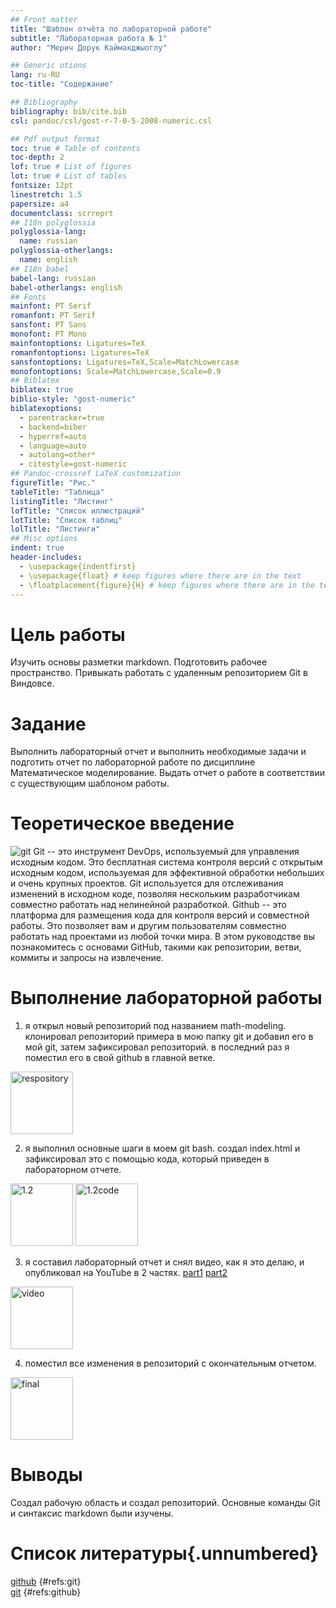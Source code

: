 ```yaml
---
## Front matter
title: "Шаблон отчёта по лабораторной работе"
subtitle: "Лабораторная работа № 1"
author: "Мерич Дорук Каймакджыоглу"

## Generic otions
lang: ru-RU
toc-title: "Содержание"

## Bibliography
bibliography: bib/cite.bib
csl: pandoc/csl/gost-r-7-0-5-2008-numeric.csl

## Pdf output format
toc: true # Table of contents
toc-depth: 2
lof: true # List of figures
lot: true # List of tables
fontsize: 12pt
linestretch: 1.5
papersize: a4
documentclass: scrreprt
## I18n polyglossia
polyglossia-lang:
  name: russian
polyglossia-otherlangs:
  name: english
## I18n babel
babel-lang: russian
babel-otherlangs: english
## Fonts
mainfont: PT Serif
romanfont: PT Serif
sansfont: PT Sans
monofont: PT Mono
mainfontoptions: Ligatures=TeX
romanfontoptions: Ligatures=TeX
sansfontoptions: Ligatures=TeX,Scale=MatchLowercase
monofontoptions: Scale=MatchLowercase,Scale=0.9
## Biblatex
biblatex: true
biblio-style: "gost-numeric"
biblatexoptions:
  - parentracker=true
  - backend=biber
  - hyperref=auto
  - language=auto
  - autolang=other*
  - citestyle=gost-numeric
## Pandoc-crossref LaTeX customization
figureTitle: "Рис."
tableTitle: "Таблица"
listingTitle: "Листинг"
lofTitle: "Список иллюстраций"
lotTitle: "Список таблиц"
lolTitle: "Листинги"
## Misc options
indent: true
header-includes:
  - \usepackage{indentfirst}
  - \usepackage{float} # keep figures where there are in the text
  - \floatplacement{figure}{H} # keep figures where there are in the text
---
```


# Цель работы
Изучить основы разметки markdown. Подготовить рабочее пространство. Привыкать работать с удаленным репозиторием Git в Виндовсе.


# Задание
Выполнить лабораторный отчет и выполнить необходимые задачи и подготить отчет по лабораторной работе по дисциплине Математическое моделирование.
Выдать отчет о работе в соответствии с существующим шаблоном работы.


# Теоретическое введение
<img src="https://github.com/dorukme123/math-modelling/tree/main/labs/lab01/report/report/image/git.png" alt="git"/>
Git -- это инструмент DevOps, используемый для управления исходным кодом. Это бесплатная система контроля версий с открытым исходным кодом, используемая для эффективной обработки небольших и очень крупных проектов. Git используется для отслеживания изменений в исходном коде, позволяя нескольким разработчикам совместно работать над нелинейной разработкой.
Github -- это платформа для размещения кода для контроля версий и совместной работы. Это позволяет вам и другим пользователям совместно работать над проектами из любой точки мира. В этом руководстве вы познакомитесь с основами GitHub, такими как репозитории, ветви, коммиты и запросы на извлечение.


# Выполнение лабораторной работы

1. я открыл новый репозиторий под названием math-modeling. клонировал репозиторий примера в мою папку git и добавил его в мой git, затем зафиксировал репозиторий. в последний раз я поместил его в свой github в главной ветке.
<img src="[respository](https://github.com/dorukme123/math-modelling/tree/main/labs/lab01/report/report/image/1.jpg)" alt="respository" style="height: 100px; width:100px;"/>

2. я выполнил основные шаги в моем git bash. создал index.html и зафиксировал это с помощью кода, который приведен в лабораторном отчете.
<img src="[1.2](https://github.com/dorukme123/math-modelling/tree/main/labs/lab01/report/report/image/1.2.jpg)" alt="1.2" style="height: 100px; width:100px;"/>
<img src="[1.2code](image/1.2code.jpg)" alt="1.2code" style="height: 100px; width:100px;"/>

3. я составил лабораторный отчет и снял видео, как я это делаю, и опубликовал на YouTube в 2 частях.
[part1](https://youtu.be/gfyv3sH8NGs)
[part2](https://youtu.be/U3f0F7_YXPM)
<img src="[video](https://github.com/dorukme123/math-modelling/tree/main/labs/lab01/report/report/image/video.jpg)" alt="video" style="height: 100px; width:100px;"/>

4. поместил все изменения в репозиторий с окончательным отчетом.
<img src="[final](https://github.com/dorukme123/math-modelling/tree/main/labs/lab01/report/report/image/push.jpg)" alt="final" style="height: 100px; width:100px;"/>


# Выводы

Создал рабочую область и создал репозиторий. Основные команды Git и синтаксис markdown были изучены.

# Список литературы{.unnumbered}

[github](https://github.com) {#refs:git}
<br>
[git](https://git-scm.com) {#refs:github}
